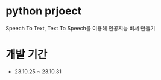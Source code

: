 # python prjoect

Speech To Text, Text To Speech를 이용해 인공지능 비서 만들기

# 개발 기간
- 23.10.25 ~ 23.10.31

  

